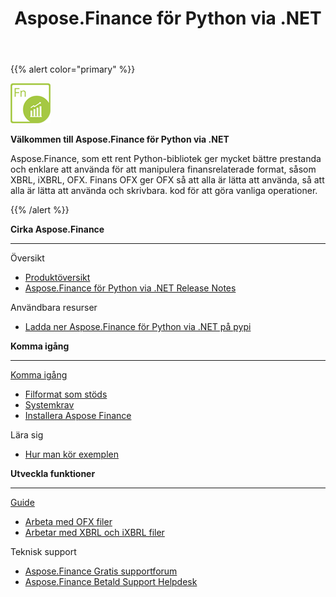 ﻿---
title: Aspose.Finance för Python via .NET
linktitle: Aspose.Finance för Python via .NET
keywords: finance,xbrl,ixbrl,ofx,python
description: Det ger mycket bättre prestanda och användarvänlighet för att manipulera finansrelaterade format, som XBRL, iXBRL, OFX med Python
type: docs
weight: 10
url: /sv/python-net/
is_root: true
aliases:
  - /python-net/working-with-aspose-finance/
---
{{% alert color="primary" %}}

<img src="home_1.png" style="width:64px;height:64px;" alt="Aspose.Finance for Python via .NET Product Logo" />

**Välkommen till Aspose.Finance för Python via .NET**

Aspose.Finance, som ett rent Python-bibliotek ger mycket bättre prestanda och enklare att använda för att manipulera finansrelaterade format, såsom XBRL, iXBRL, OFX. Finans OFX ger OFX så att alla är lätta att använda, så att alla är lätta att använda och skrivbara. kod för att göra vanliga operationer.

{{% /alert %}}

<div class="row">
	<div class="col-md-4">
		<p><b>Cirka Aspose.Finance</b></p>
			<hr><p>Översikt</p></hr>
			<ul>
				<li><a href="/finance/sv/python-net/product-overview/">Produktöversikt</a></li>
			  <li><a href="https://releases.aspose.com/finance/python-net/release-notes/">Aspose.Finance för Python via .NET Release Notes</a></li>
			</ul>            
	        <p>Användbara resurser</p>
			<ul>
				<li><a href="https://pypi.org/project/aspose-finance/">Ladda ner Aspose.Finance för Python via .NET på pypi</a></li>
			</ul>
	</div>
	<div class="col-md-4">
		<p><b>Komma igång</b></p>
			<hr><p><a href="/finance/sv/python-net/getting-started/">Komma igång</a></p></hr>
			<ul>
				<li><a href="/finance/sv/python-net/supported-file-formats/">Filformat som stöds</a></li>
				<li><a href="/finance/sv/python-net/system-requirements/">Systemkrav</a></li>
				<li><a href="/finance/sv/python-net/installation/">Installera Aspose Finance</a></li>
			</ul>
			<p>Lära sig</p>
			<ul>
				<li><a href="/finance/sv/python-net/how-to-run-the-examples/">Hur man kör exemplen</a></li>
			</ul>
	</div>
	<div class="col-md-4">
		<p><b>Utveckla funktioner</b></p>
			<hr><p><a href="/finance/sv/python-net/developer-guide/">Guide</a></p></hr>
			<ul>
				<li><a href="/finance/sv/python-net/working-with-ofx-files/">Arbeta med OFX filer</a></li>
				<li><a href="/finance/sv/python-net/working-with-xbrl-and-ixbrl-files/">Arbetar med XBRL och iXBRL filer</a></li>
			</ul>
			<p>Teknisk support</p>
			<ul>
				<li><a href="https://forum.aspose.com/c/finance/43">Aspose.Finance Gratis supportforum</a></li>
				<li><a href="https://helpdesk.aspose.com/">Aspose.Finance Betald Support Helpdesk</a></li>
			</ul>
	</div>
</div>
